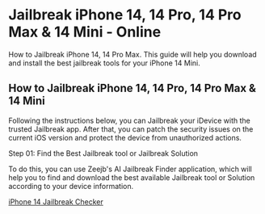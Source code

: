 # Jailbreak iPhone 14, 14 Pro, 14 Pro Max & 14 Mini - Online 
How to Jailbreak iPhone 14, 14 Pro Max. This guide will help you download and install the best jailbreak tools for your iPhone 14 Mini. 

## How to Jailbreak iPhone 14, 14 Pro, 14 Pro Max & 14 Mini
Following the instructions below, you can Jailbreak your iDevice with the trusted Jailbreak app. After that, you can patch the security issues on the current iOS version and protect the device from unauthorized actions. 

Step 01: Find the Best Jailbreak tool or Jailbreak Solution

To do this, you can use Zeejb's AI Jailbreak Finder application, which will help you to find and download the best available Jailbreak tool or Solution according to your device information.

[iPhone 14 Jailbreak Checker](https://zeejb.com/ai/jailbreak-finder/)  
